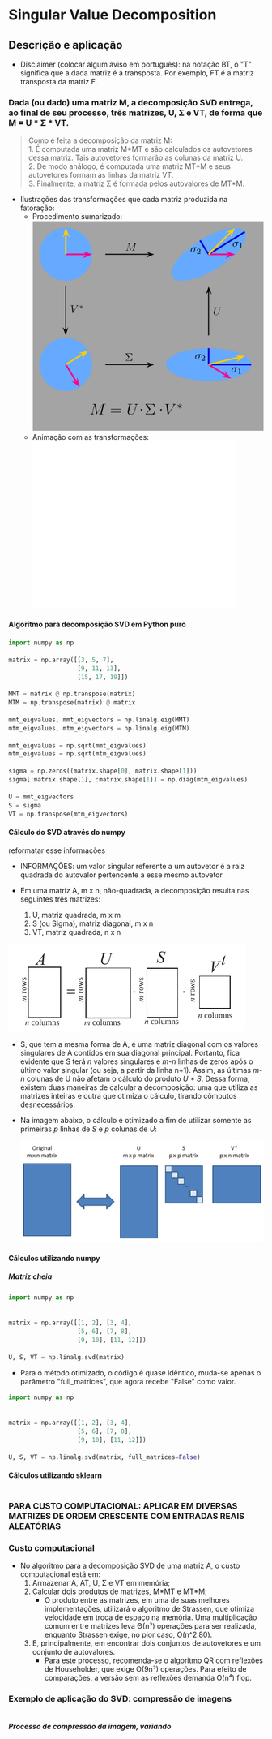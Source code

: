 # Singular Value Decomposition
## Descrição e aplicação


* Disclaimer (colocar algum aviso em português): na notação BT, o "T" significa que a dada matriz é a transposta.
Por exemplo, FT é a matriz transposta da matriz F.

### Dada (ou dado) uma matriz M, a decomposição SVD entrega, ao final de seu processo, três matrizes, U, Σ e VT, de forma que M = U * Σ * VT.
> Como é feita a decomposição da matriz M:  
    1. É computada uma matriz M\*MT e são calculados os autovetores dessa matriz. Tais autovetores formarão as colunas da matriz U.  
    2. De modo análogo, é computada uma matriz MT\*M e seus autovetores formam as linhas da matriz VT.  
    3. Finalmente, a matriz Σ é formada pelos autovalores de MT\*M.  

* Ilustrações das transformações que cada matriz produzida na fatoração:
    * Procedimento sumarizado:  
    !["SVD transformations"](images/1200px-Singular-Value-Decomposition.svg.png)  
    * Animação com as transformações:  
    !["SVD gif"](images/Singular_value_decomposition.gif)

#### Algoritmo para decomposição SVD em Python puro
```python
import numpy as np

matrix = np.array([[3, 5, 7],
                   [9, 11, 13],
                   [15, 17, 19]])

MMT = matrix @ np.transpose(matrix)
MTM = np.transpose(matrix) @ matrix

mmt_eigvalues, mmt_eigvectors = np.linalg.eig(MMT)
mtm_eigvalues, mtm_eigvectors = np.linalg.eig(MTM)

mmt_eigvalues = np.sqrt(mmt_eigvalues)
mtm_eigvalues = np.sqrt(mtm_eigvalues)

sigma = np.zeros((matrix.shape[0], matrix.shape[1]))
sigma[:matrix.shape[1], :matrix.shape[1]] = np.diag(mtm_eigvalues)

U = mmt_eigvectors
S = sigma
VT = np.transpose(mtm_eigvectors)
```  


#### Cálculo do SVD através do numpy

reformatar esse informações
* INFORMAÇÕES: um valor singular referente a um autovetor é a raiz quadrada do autovalor pertencente a esse mesmo autovetor

* Em uma matriz A, m x n, não-quadrada, a decomposição resulta nas seguintes três matrizes:
    1. U, matriz quadrada, m x m
    2. S (ou Sigma), matriz diagonal, m x n
    3. VT, matriz quadrada, n x n  

!["SVD illustration"](images/svd_matrices.png)

* S, que tem a mesma forma de A, é uma matriz diagonal com os valores singulares de A contidos em sua diagonal principal. 
Portanto, fica evidente que S terá *n* valores singulares e *m-n* linhas de zeros após o último valor singular (ou seja, a partir da linha n+1). 
Assim, as últimas *m-n* colunas de U não afetam o cálculo do produto _U * S_. Dessa forma, existem duas maneiras de calcular a decomposição: 
uma que utiliza as matrizes inteiras e outra que otimiza o cálculo, tirando cômputos desnecessários.

* Na imagem abaixo, o cálculo é otimizado a fim de utilizar somente as primeiras *p* linhas de _S_ e *p* colunas de _U_:  

    !["Optimized SVD"](images/svd_optimized_matrices.jpg)

#### Cálculos utilizando numpy

##### Matriz cheia

```python
import numpy as np


matrix = np.array([[1, 2], [3, 4],
                   [5, 6], [7, 8],
                   [9, 10], [11, 12]])

U, S, VT = np.linalg.svd(matrix)
```  

* Para o método otimizado, o código é quase idêntico, muda-se apenas o parâmetro "full_matrices", que agora recebe "False" como valor.

```python
import numpy as np


matrix = np.array([[1, 2], [3, 4],
                   [5, 6], [7, 8],
                   [9, 10], [11, 12]])

U, S, VT = np.linalg.svd(matrix, full_matrices=False)
```  

#### Cálculos utilizando sklearn

```python

```




### PARA CUSTO COMPUTACIONAL: APLICAR EM DIVERSAS MATRIZES DE ORDEM CRESCENTE COM ENTRADAS REAIS ALEATÓRIAS

### Custo computacional
* No algoritmo para a decomposição SVD de uma matriz A, o custo computacional está em:
    1. Armazenar A, AT, U, Σ e VT em memória;
    2. Calcular dois produtos de matrizes, M\*MT e MT\*M;
        * O produto entre as matrizes, em uma de suas melhores implementações, utilizará o algoritmo de Strassen, que otimiza 
        velocidade em troca de espaço na memória. Uma multiplicação comum entre matrizes leva Θ(n³) operações para ser realizada, 
        enquanto Strassen exige, no pior caso, O(n^2.80).  
    3. E, principalmente, em encontrar dois conjuntos de autovetores e um conjunto de autovalores.  
        * Para este processo, recomenda-se o algoritmo QR com reflexões de Householder, que exige O(9n³) operações. 
        Para efeito de comparações, a versão sem as reflexões demanda O(n⁴) flop.  
        
### Exemplo de aplicação do SVD: compressão de imagens  

```python

```

##### Processo de compressão da imagem, variando 
